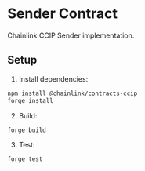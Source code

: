 # Sender Contract

Chainlink CCIP Sender implementation.

## Setup
1. Install dependencies:
```bash
npm install @chainlink/contracts-ccip
forge install
```
2. Build:
```bash
forge build
```
3. Test:
```bash
forge test
```